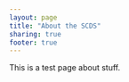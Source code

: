 ```yaml
---
layout: page
title: "About the SCDS"
sharing: true
footer: true
---
```

This is a test page about stuff.
